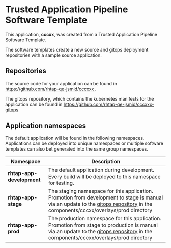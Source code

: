 # Trusted Application Pipeline Software Template

This application, **cccxx**, was created from a Trusted Application Pipeline Software Template.

The software templates create a new source and gitops deployment repositories with a sample source application. 

## Repositories

The source code for your application can be found in [https://github.com/rhtap-qe-jsmid/cccxxx ](https://github.com/rhtap-qe-jsmid/cccxxx ).
 
The gitops repository, which contains the kubernetes manifests for the application can be found in 
[https://github.com/rhtap-qe-jsmid/cccxxx-gitops ](https://github.com/rhtap-qe-jsmid/cccxxx-gitops ) 

## Application namespaces 

The default application will be found in the following namespaces. Applications can be deployed into unique namespaces or multiple software templates can also bet generated into the same group namespaces.  

|  Namespace   |  Description   |  
| -------- | -------- |   
| **rhtap-app-development** | The default application during development. Every build will be deployed to this namespace for testing. | 
| **rhtap-app-stage** | The staging namespace for this application. Promotion from development to stage is manual via an update to the [gitops repository](https://github.com/rhtap-qe-jsmid/cccxxx-gitops ) in the components/cccxx/overlays/prod directory |  
| **rhtap-app-prod** | The production namespace for this application. Promotion from stage to production is manual via an update to the [gitops repository](https://github.com/rhtap-qe-jsmid/cccxxx-gitops ) in the components/cccxx/overlays/prod directory | 